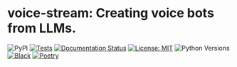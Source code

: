 # voice-stream: Creating voice bots from LLMs.

![PyPI](https://img.shields.io/pypi/v/voice-stream)
[![Tests](https://github.com/DaveDeCaprio/voice-stream/actions/workflows/tests.yaml/badge.svg)](https://github.com/DaveDeCaprio/voice-stream/actions/workflows/tests.yaml)
[![Documentation Status](https://readthedocs.org/projects/voice-stream/badge/?version=latest)](https://voice-stream.readthedocs.io/en/latest/?badge=latest)
[![License: MIT](https://img.shields.io/badge/License-MIT-yellow.svg)](https://opensource.org/licenses/MIT)
![Python Versions](https://img.shields.io/pypi/pyversions/voice-stream)
[![Black](https://img.shields.io/badge/code%20style-black-000000.svg)](https://github.com/psf/black)
[![Poetry](https://img.shields.io/endpoint?url=https://python-poetry.org/badge/v0.json)](https://python-poetry.org/)
